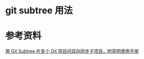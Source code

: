 # git subtree 用法




# 参考资料
[用 Git Subtree 在多个 Git 项目间双向同步子项目，附简明使用手册](https://tech.youzan.com/git-subtree/)
